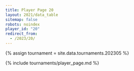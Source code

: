```yaml
---
title: Player Page 20
layout: 2021/data_table
sitemap: false
robots: noindex
player_id: "20"
redirect_from:
  - /2023/20/
---
```

{% assign tournament = site.data.tournaments.202305 %}

{% include tournaments/player_page.md %}
